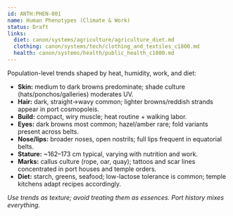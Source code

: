 ```yaml
---
id: ANTH:PHEN-001
name: Human Phenotypes (Climate & Work)
status: Draft
links:
  diet: canon/systems/agriculture/agriculture_diet.md
  clothing: canon/systems/tech/clothing_and_textiles_c1800.md
  health: canon/systems/health/public_health_c1800.md
---
```


Population-level trends shaped by heat, humidity, work, and diet:

- **Skin:** medium to dark browns predominate; shade culture (hats/ponchos/galleries) moderates UV.
- **Hair:** dark, straight→wavy common; lighter browns/reddish strands appear in port cosmopoleis.
- **Build:** compact, wiry muscle; heat routine + walking labor.  
- **Eyes:** dark browns most common; hazel/amber rare; fold variants present across belts.
- **Nose/lips:** broader noses, open nostrils; full lips frequent in equatorial belts.
- **Stature:** ~162–173 cm typical, varying with nutrition and work.
- **Marks:** callus culture (rope, oar, quay); tattoos and scar lines concentrated in port houses and temple orders.
- **Diet:** starch, greens, seafood; low-lactose tolerance is common; temple kitchens adapt recipes accordingly.

*Use trends as texture; avoid treating them as essences. Port history mixes everything.*

